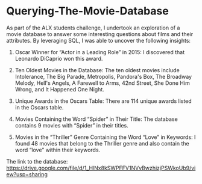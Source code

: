 # Querying-The-Movie-Database
As part of the ALX students challenge, I undertook an exploration of a movie database to answer some interesting questions about films and their attributes. By leveraging SQL, I was able to uncover the following insights:

1. Oscar Winner for “Actor in a Leading Role” in 2015: I discovered that Leonardo DiCaprio won this award.

2. Ten Oldest Movies in the Database: The ten oldest movies include Intolerance, The Big Parade, Metropolis, Pandora's Box, The Broadway Melody, Hell's Angels, A Farewell to Arms, 42nd Street, She Done Him Wrong, and It Happened One Night.

3. Unique Awards in the Oscars Table: There are 114 unique awards listed in the Oscars table.

4. Movies Containing the Word “Spider” in Their Title: The database contains 9 movies with “Spider” in their titles.

5. Movies in the “Thriller” Genre Containing the Word “Love” in Keywords: I found 48 movies that belong to the Thriller genre and also contain the word “love” within their keywords.


The link to the database: https://drive.google.com/file/d/1_HlNx8kSWPFFV1NVvBwzhizjPSWkoUb9/view?usp=sharing

